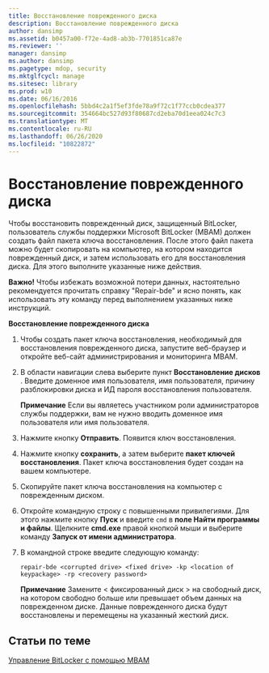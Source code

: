 ```yaml
---
title: Восстановление поврежденного диска
description: Восстановление поврежденного диска
author: dansimp
ms.assetid: b0457a00-f72e-4ad8-ab3b-7701851ca87e
ms.reviewer: ''
manager: dansimp
ms.author: dansimp
ms.pagetype: mdop, security
ms.mktglfcycl: manage
ms.sitesec: library
ms.prod: w10
ms.date: 06/16/2016
ms.openlocfilehash: 5bbd4c2a1f5ef3fde78a9f72c1f77ccb0cdea377
ms.sourcegitcommit: 354664bc527d93f80687cd2eba70d1eea024c7c3
ms.translationtype: MT
ms.contentlocale: ru-RU
ms.lasthandoff: 06/26/2020
ms.locfileid: "10822872"
---
```

# Восстановление поврежденного диска


Чтобы восстановить поврежденный диск, защищенный BitLocker, пользователь службы поддержки Microsoft BitLocker (MBAM) должен создать файл пакета ключа восстановления. После этого файл пакета можно будет скопировать на компьютер, на котором находится поврежденный диск, и затем использовать его для восстановления диска. Для этого выполните указанные ниже действия.

**Важно!**  Чтобы избежать возможной потери данных, настоятельно рекомендуется прочитать справку "Repair-bde" и ясно понять, как использовать эту команду перед выполнением указанных ниже инструкций.

 

**Восстановление поврежденного диска**

1.  Чтобы создать пакет ключа восстановления, необходимый для восстановления поврежденного диска, запустите веб-браузер и откройте веб-сайт администрирования и мониторинга MBAM.

2.  В области навигации слева выберите пункт **Восстановление дисков** . Введите доменное имя пользователя, имя пользователя, причину разблокировки диска и ИД пароля восстановления пользователя.

    **Примечание**  Если вы являетесь участником роли администраторов службы поддержки, вам не нужно вводить доменное имя пользователя или имя пользователя.

     

3.  Нажмите кнопку **Отправить**. Появится ключ восстановления.

4.  Нажмите кнопку **сохранить**, а затем выберите **пакет ключей восстановления**. Пакет ключа восстановления будет создан на вашем компьютере.

5.  Скопируйте пакет ключа восстановления на компьютер с поврежденным диском.

6.  Откройте командную строку с повышенными привилегиями. Для этого нажмите кнопку **Пуск** и введите `cmd` в **поле Найти программы и файлы**. Щелкните **cmd.exe** правой кнопкой мыши и выберите команду **Запуск от имени администратора**.

7.  В командной строке введите следующую команду:

    `repair-bde <corrupted drive> <fixed drive> -kp <location of keypackage> -rp <recovery password>`

    **Примечание**  Замените &lt; фиксированный диск &gt; на свободный диск, на котором свободно больше или превышает объем данных на поврежденном диске. Данные поврежденного диска будут восстановлены и перемещены на указанный жесткий диск.

     

## Статьи по теме


[Управление BitLocker с помощью MBAM](performing-bitlocker-management-with-mbam-mbam-2.md)

 

 





